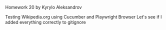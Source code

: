 Homework 20 by Kyrylo Aleksandrov

Testing Wikipedia.org using Cucumber and Playwright Browser
Let's see if I added everything correctly to gitignore
